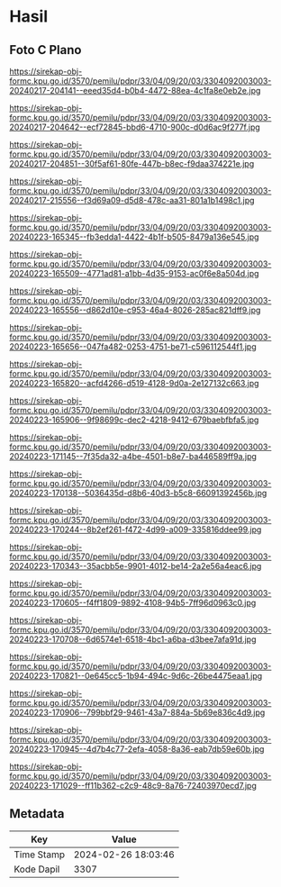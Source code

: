 # Hasil

## Foto C Plano

https://sirekap-obj-formc.kpu.go.id/3570/pemilu/pdpr/33/04/09/20/03/3304092003003-20240217-204141--eeed35d4-b0b4-4472-88ea-4c1fa8e0eb2e.jpg

https://sirekap-obj-formc.kpu.go.id/3570/pemilu/pdpr/33/04/09/20/03/3304092003003-20240217-204642--ecf72845-bbd6-4710-900c-d0d6ac9f277f.jpg

https://sirekap-obj-formc.kpu.go.id/3570/pemilu/pdpr/33/04/09/20/03/3304092003003-20240217-204851--30f5af61-80fe-447b-b8ec-f9daa374221e.jpg

https://sirekap-obj-formc.kpu.go.id/3570/pemilu/pdpr/33/04/09/20/03/3304092003003-20240217-215556--f3d69a09-d5d8-478c-aa31-801a1b1498c1.jpg

https://sirekap-obj-formc.kpu.go.id/3570/pemilu/pdpr/33/04/09/20/03/3304092003003-20240223-165345--fb3edda1-4422-4b1f-b505-8479a136e545.jpg

https://sirekap-obj-formc.kpu.go.id/3570/pemilu/pdpr/33/04/09/20/03/3304092003003-20240223-165509--4771ad81-a1bb-4d35-9153-ac0f6e8a504d.jpg

https://sirekap-obj-formc.kpu.go.id/3570/pemilu/pdpr/33/04/09/20/03/3304092003003-20240223-165556--d862d10e-c953-46a4-8026-285ac821dff9.jpg

https://sirekap-obj-formc.kpu.go.id/3570/pemilu/pdpr/33/04/09/20/03/3304092003003-20240223-165656--047fa482-0253-4751-be71-c596112544f1.jpg

https://sirekap-obj-formc.kpu.go.id/3570/pemilu/pdpr/33/04/09/20/03/3304092003003-20240223-165820--acfd4266-d519-4128-9d0a-2e127132c663.jpg

https://sirekap-obj-formc.kpu.go.id/3570/pemilu/pdpr/33/04/09/20/03/3304092003003-20240223-165906--9f98699c-dec2-4218-9412-679baebfbfa5.jpg

https://sirekap-obj-formc.kpu.go.id/3570/pemilu/pdpr/33/04/09/20/03/3304092003003-20240223-171145--7f35da32-a4be-4501-b8e7-ba446589ff9a.jpg

https://sirekap-obj-formc.kpu.go.id/3570/pemilu/pdpr/33/04/09/20/03/3304092003003-20240223-170138--5036435d-d8b6-40d3-b5c8-66091392456b.jpg

https://sirekap-obj-formc.kpu.go.id/3570/pemilu/pdpr/33/04/09/20/03/3304092003003-20240223-170244--8b2ef261-f472-4d99-a009-335816ddee99.jpg

https://sirekap-obj-formc.kpu.go.id/3570/pemilu/pdpr/33/04/09/20/03/3304092003003-20240223-170343--35acbb5e-9901-4012-be14-2a2e56a4eac6.jpg

https://sirekap-obj-formc.kpu.go.id/3570/pemilu/pdpr/33/04/09/20/03/3304092003003-20240223-170605--f4ff1809-9892-4108-94b5-7ff96d0963c0.jpg

https://sirekap-obj-formc.kpu.go.id/3570/pemilu/pdpr/33/04/09/20/03/3304092003003-20240223-170708--6d6574e1-6518-4bc1-a6ba-d3bee7afa91d.jpg

https://sirekap-obj-formc.kpu.go.id/3570/pemilu/pdpr/33/04/09/20/03/3304092003003-20240223-170821--0e645cc5-1b94-494c-9d6c-26be4475eaa1.jpg

https://sirekap-obj-formc.kpu.go.id/3570/pemilu/pdpr/33/04/09/20/03/3304092003003-20240223-170906--799bbf29-9461-43a7-884a-5b69e836c4d9.jpg

https://sirekap-obj-formc.kpu.go.id/3570/pemilu/pdpr/33/04/09/20/03/3304092003003-20240223-170945--4d7b4c77-2efa-4058-8a36-eab7db59e60b.jpg

https://sirekap-obj-formc.kpu.go.id/3570/pemilu/pdpr/33/04/09/20/03/3304092003003-20240223-171029--ff11b362-c2c9-48c9-8a76-72403970ecd7.jpg


## Metadata

| Key        | Value               |
| ---------- | ------------------- |
| Time Stamp | 2024-02-26 18:03:46 |
| Kode Dapil | 3307                |



